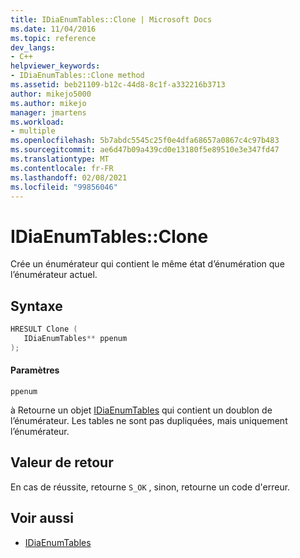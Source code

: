 ```yaml
---
title: IDiaEnumTables::Clone | Microsoft Docs
ms.date: 11/04/2016
ms.topic: reference
dev_langs:
- C++
helpviewer_keywords:
- IDiaEnumTables::Clone method
ms.assetid: beb21109-b12c-44d8-8c1f-a332216b3713
author: mikejo5000
ms.author: mikejo
manager: jmartens
ms.workload:
- multiple
ms.openlocfilehash: 5b7abdc5545c25f0e4dfa68657a0867c4c97b483
ms.sourcegitcommit: ae6d47b09a439cd0e13180f5e89510e3e347fd47
ms.translationtype: MT
ms.contentlocale: fr-FR
ms.lasthandoff: 02/08/2021
ms.locfileid: "99856046"
---
```

# <a name="idiaenumtablesclone"></a>IDiaEnumTables::Clone
Crée un énumérateur qui contient le même état d’énumération que l’énumérateur actuel.

## <a name="syntax"></a>Syntaxe

```C++
HRESULT Clone ( 
   IDiaEnumTables** ppenum
);
```

#### <a name="parameters"></a>Paramètres
 `ppenum`

à Retourne un objet [IDiaEnumTables](../../debugger/debug-interface-access/idiaenumtables.md) qui contient un doublon de l’énumérateur. Les tables ne sont pas dupliquées, mais uniquement l’énumérateur.

## <a name="return-value"></a>Valeur de retour
 En cas de réussite, retourne `S_OK` , sinon, retourne un code d'erreur.

## <a name="see-also"></a>Voir aussi
- [IDiaEnumTables](../../debugger/debug-interface-access/idiaenumtables.md)